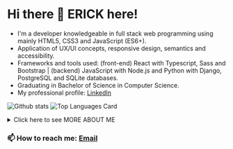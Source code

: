 # Hi there 👋 ERICK here!

- I'm a developer knowledgeable in full stack web programming using mainly HTML5, CSS3 and JavaScript (ES6+).
- Application of UX/UI concepts, responsive design, semantics and accessibility.
- Frameworks and tools used: (front-end) React with Typescript, Sass and Bootstrap | (backend) JavaScript with Node.js and Python with Django, PostgreSQL and SQLite databases.
- Graduating in Bachelor of Science in Computer Science.
- My professional profile: <a href="https://www.linkedin.com/in/erickcanali/">LinkedIn</a>

![Github stats](https://github-readme-stats.vercel.app/api?username=ecanali&theme=highcontrast&show_icons=true&count_private=true)
![Top Languages Card](https://github-readme-stats.vercel.app/api/top-langs/?username=ecanali&layout=compact)

<details>
<summary>Click here to see MORE ABOUT ME</summary>

### Main Projects 👨‍💻
// Foodfy: HTML, CSS and JavaScript, back-end with Node:

<a href="https://github.com/ecanali/foodfy">
  <img align="center" src="https://github-readme-stats.vercel.app/api/pin/?username=ecanali&repo=foodfy" />
</a>

&nbsp;
 
// RecipeLib: HTML, CSS, JavaScript and Python, back-end with Django:

<a href="https://github.com/ecanali/harvard-cs50-web/tree/main/cs50-p5-capstone">
  <img align="center" src="https://github-readme-stats.vercel.app/api/pin/?username=ecanali&repo=harvard-cs50-web" />
</a>

### Main Programming Language 👨‍
- JavaScript <img src="https://raw.githubusercontent.com/shinokada/shinokada/master/assets/javascript.png" width="40px">

### Interests 👨‍💻
- Web Development
- Computer Science
- Programming
- UI / UX Design
- Accessibility
- Clean Code
- Problem solving
  
</details>

### 📫 How to reach me: <a href="mailto:erick.canali@gmail.com">Email</a>
